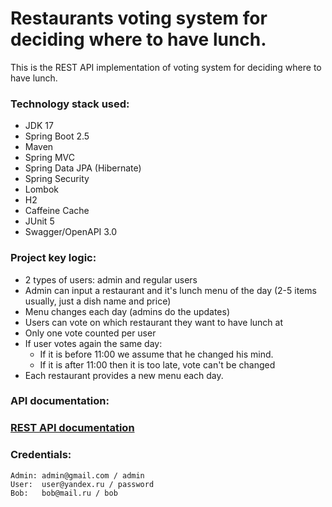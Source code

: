 Restaurants voting system for deciding where to have lunch.
===========================================================

This is the REST API implementation of voting system for deciding where to have lunch.

### Technology stack used:
* JDK 17
* Spring Boot 2.5
* Maven
* Spring MVC
* Spring Data JPA (Hibernate)
* Spring Security
* Lombok
* H2
* Caffeine Cache
* JUnit 5
* Swagger/OpenAPI 3.0

### Project key logic:
- 2 types of users: admin and regular users
- Admin can input a restaurant and it's lunch menu of the day (2-5 items usually, just a dish name and price)
- Menu changes each day (admins do the updates)
- Users can vote on which restaurant they want to have lunch at
- Only one vote counted per user
- If user votes again the same day:
  - If it is before 11:00 we assume that he changed his mind.
  - If it is after 11:00 then it is too late, vote can't be changed
- Each restaurant provides a new menu each day.

### API documentation:
### [REST API documentation](http://localhost:8080/swagger-ui.html)  

### Credentials:
```
Admin: admin@gmail.com / admin
User:  user@yandex.ru / password
Bob:   bob@mail.ru / bob
```
